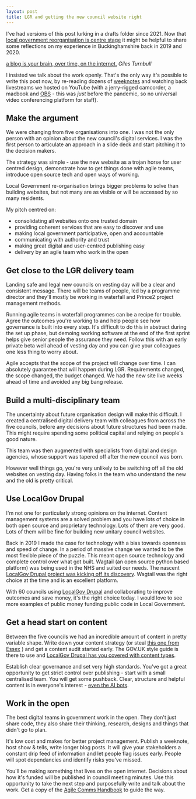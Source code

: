 ```yaml
---
layout: post
title: LGR and getting the new council website right
---
```


I've had versions of this post lurking in a drafts folder since 2021. Now that [local government reorganisation is centre stage](https://www.gov.uk/government/collections/local-government-reorganisation-policy-and-programme-updates) it might be helpful to share some reflections on my experience in Buckinghamshire back in 2019 and 2020.

[a blog is your brain, over time, on the internet.](https://gilest.org/notes/blog-brain.html) *Giles Turnbull*

I insisted we talk about the work openly. That's the only way it's possible to write this post now, by re-reading dozens of [weeknotes](https://medium.com/buckinghamshire-digital-service/buckinghamshire-council-website-weeknote-1-290778ad440f) and watching back livestreams we hosted on YouTube (with a jerry-rigged camcorder, a macbook and [OBS](https://obsproject.com/)  - this was *just* before the pandemic, so no universal video conferencing platform for staff).

## Make the argument

We were changing from five organisations into one. I was not the only person with an opinion about the new council's digital services. I was the first person to articulate an approach in a slide deck and start pitching it to the decision makers.

The strategy was simple - use the new website as a trojan horse for user centred design, demonstrate how to get things done with agile teams, introduce open source tech and open ways of working.

Local Government re-organisation brings bigger problems to solve than building websites, but not many are as visible or will be accessed by so many residents.

My pitch centred on:
* consolidating all websites onto one trusted domain
* providing coherent services that are easy to discover and use
* making local government participative, open and accountable
* communicating with authority and trust
* making great digital and user-centred publishing easy
* delivery by an agile team who work in the open

## Get close to the LGR delivery team

Landing safe and legal new councils on vesting day will be a clear and consistent message. There will be teams of people, led by a programme director and they'll mostly be working in waterfall and Prince2 project management methods.

Running agile teams in waterfall programmes can be a recipe for trouble. Agree the outcomes you're working to and help people see how governance is built into every step. It's difficult to do this in abstract during the set up phase, but demoing working software at the end of the first sprint helps give senior people the assurance they need. Follow this with an early private beta well ahead of vesting day and you can give your colleagues one less thing to worry about.

Agile accepts that the scope of the project will change over time. I can absolutely guarantee that will happen during LGR. Requirements changed, the scope changed, the budget changed. We had the new site live weeks ahead of time and avoided any big bang release.

## Build a multi-disciplinary team

The uncertainty about future organisation design will make this difficult. I created a centralised digital delivery team with colleagues from across the five councils, before any decisions about future structures had been made. This might require spending some political capital and relying on people's good nature.

This team was then augmented with specialists from digital and design agencies, whose support was tapered off after the new council was born.

However well things go, you're very unlikely to be switching off all the old websites on vesting day. Having folks in the team who understand the new and the old is pretty critical.

## Use LocalGov Drupal

I'm not one for particularly strong opinions on the internet. Content management systems are a solved problem and you have lots of choice in both open source and proprietary technology. Lots of them are very good. Lots of them will be fine for building new unitary council websites.

Back in 2019 I made the case for technology with a bias towards openness and speed of change. In a period of massive change we wanted to be the most flexible piece of the puzzle. This meant open source technology and complete control over what got built. Wagtail (an open source python based platform) was being used in the NHS and suited our needs. The nascent [LocalGov Drupal project was kicking off its discovery](https://www.localdigital.gov.uk/funded-project/improving-code-sharing-between-councils/). Wagtail was the right choice at the time and is an excellent platform.

With 60 councils using [LocalGov Drupal](https://localgovdrupal.org/) and collaborating to improve outcomes and save money, it's the right choice today. I would love to see more examples of public money funding public code in Local Government.

## Get a head start on content

Between the five councils we had an incredible amount of content in pretty variable shape. Write down your content strategy (or steal [this one from Essex](https://www.essex.gov.uk/essex-county-councils-design-and-patterns-library/content-strategy) ) and get a content audit started early. The GOV.UK style guide is there to use and [LocalGov Drupal has you covered with content types](https://docs.localgovdrupal.org/devs/general/content-types.html).

Establish clear governance and set very high standards. You've got a great opportunity to get strict control over publishing - start with a small centralised team. You will get some pushback. Clear, structure and helpful content is in everyone's interest - [even the AI bots](https://medium.com/@niacampbell/some-considerations-for-content-designers-in-a-genai-world-9d96cc53612f).

## Work in the open

The best digital teams in government work in the open. They don't just share code, they also share their thinking, research, designs and things that didn't go to plan.

It's low cost and makes for better project management. Publish a weeknote, host show & tells, write longer blog posts. It will give your stakeholders a constant drip feed of information and let people flag issues early. People will spot dependancies and identify risks you've missed.

You'll be making something that lives on the open internet. Decisions about how it's funded will be published in council meeting minutes. Use this opportunity to take the next step and purposefully write and talk about the work. Get a copy of the [Agile Comms Handbook](https://gilest.org/books/ach.html) to guide the way.